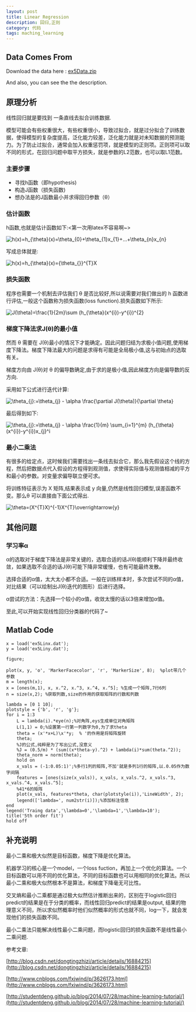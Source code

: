 ```yaml
---
layout: post
title: Linear Regression
description: 回归,正则
category: 代码
tags: maching_learning
---
```

## Data Comes From
Download the data here : [ex5Data.zip](http://openclassroom.stanford.edu/MainFolder/DocumentPage.php?course=MachineLearning&doc=exercises/ex5/ex5.html)

And also, you can see the the description.

## 原理分析
线性回归就是要找到 一条直线去拟合训练数据.

模型可能会有些权重很大，有些权重很小，导致过拟合，就是过分拟合了训练数据，使得模型的复杂度提高，泛化能力较差，泛化能力就是对未知数据的预测能力。为了防止过拟合，通常会加入权重惩罚项，就是模型的正则项。正则项可以取不同的形式，在回归问题中取平方损失，就是参数的L2范数，也可以取L1范数。

### 主要步骤

*   寻找h函数（即hypothesis)
*   构造J函数（损失函数)
*   想办法是的J函数最小并求得回归参数（θ）

### 估计函数
h函数,也就是估计函数如下:<第一次用latex不容易啊~>

<img src="http://latex.codecogs.com/gif.latex?h(x)=h_{\theta}(x)=\theta_{0}&plus;\theta_{1}x_{1}&plus;...&plus;\theta_{n}x_{n}" title="h(x)=h_{\theta}(x)=\theta_{0}+\theta_{1}x_{1}+...+\theta_{n}x_{n}" />

写成总体就是:

<img src="http://latex.codecogs.com/gif.latex?h(x)=h_{\theta}(x)={\theta_{}}^{T}X" title="h(x)=h_{\theta}(x)={\theta_{}}^{T}X" />

### 损失函数
程序也需要一个机制去评估我们 θ 是否比较好,所以说需要对我们做出的 h 函数进行评估,一般这个函数称为损失函数(loss function).损失函数如下所示:

<img src="http://latex.codecogs.com/gif.latex?J(\theta)=\frac{1}{2m}\sum&space;(h_{\theta}(x^{i})&-y^{i})^{2}" title="J(\theta)=\frac{1}{2m}\sum (h_{\theta}(x^{i})-y^{i})^{2}" />

### 梯度下降法求J(θ)的最小值

然而 θ 需要在 J(θ)最小的情况下才能确定。因此问题归结为求极小值问题,使用梯度下降法。梯度下降法最大的问题是求得有可能是全局极小值,这与初始点的选取有关。

梯度方向由 J(θ)对 θ 的偏导数确定,由于求的是极小值,因此梯度方向是偏导数的反方向.

采用如下公式进行迭代计算:

<img src="http://latex.codecogs.com/gif.latex?\theta_{j}:=\theta_{j}&space;-&space;\alpha&space;\frac{\partial&space;J(\theta)}{\partial&space;\theta}" title="\theta_{j}:=\theta_{j} - \alpha \frac{\partial J(\theta)}{\partial \theta}" />

最后得到如下:

<img src="http://latex.codecogs.com/gif.latex?\theta_{j}:=\theta_{j}&space;-&space;\alpha&space;\frac{1}{m}&space;\sum_{i=1}^{m}&space;(h_{\theta}(x^{i})-y^{i})x_{j}^i" title="\theta_{j}:=\theta_{j} - \alpha \frac{1}{m} \sum_{i=1}^{m} (h_{\theta}(x^{i})-y^{i})x_{j}^i" />


### 最小二乘法
有很多的给定点，这时候我们需要找出一条线去拟合它，那么我先假设这个线的方程，然后把数据点代入假设的方程得到观测值，求使得实际值与观测值相减的平方和最小的参数。对变量求偏导联立便可求。

将训练特征表示为 X 矩阵,结果表示成 y 向量,仍然是线性回归模型,误差函数不变。那么θ 可以直接由下面公式得出.

<img src="http://latex.codecogs.com/gif.latex?\theta=(X^{T}X)^{-1}X^{T}\overrightarrow{y}" title="\theta=(X^{T}X)^{-1}X^{T}\overrightarrow{y}" />


## 其他问题
### 学习率α
α的选取对于梯度下降法是非常关键的，选取合适的话J(θ)能顺利下降并最终收敛，如果选取不合适的话J(θ)可能下降非常缓慢，也有可能最终发散。

选择合适的α值，太大太小都不合适。一般在训练样本时，多次尝试不同的α值，对比结果（可以绘制出J(θ)迭代的图形）后进行选择。

α尝试的方法：先选择一个较小的α值，收敛太慢的话以3倍来增加α值。

至此,可以开始实现线性回归分类器的代码了~


## Matlab Code

    x = load('ex5Linx.dat');
    y = load('ex5Liny.dat');
    
    figure;
    
    plot(x, y, 'o', 'MarkerFacecolor', 'r', 'MarkerSize', 8);  %plot带几个参数
    m = length(x);
    x = [ones(m,1), x, x.^2, x.^3, x.^4, x.^5]; %生成一个矩阵,7行6列
    n = size(x,2); %获取列数,size的作用的获取矩阵的行数和列数
    
    lambda = [0 1 10];
    plotstyle = {'b', 'r', 'g'};
    for i = 1:3
        L = lambda(i).*eye(n);%对角阵,eys生成单位对角矩阵
        L(1,1) = 0;%设置第一行第一列数字为0,为了求theta
        theta = (x'*x+L)\x'*y;  % '的作用是将矩阵旋转
        theta;
        %J的公式,纯粹是为了写出公式,没意义
        %J = (0.5/m) * (sum((x*theta-y).^2) + lambda(i)*sum(theta.^2));
        theta_norm = norm(theta);
        hold on
        x_vals = (-1:0.05:1)';%多行1列的矩阵,不加'就是多列1行的矩阵,以.0.05作为数字间隔
        features = [ones(size(x_vals)), x_vals, x_vals.^2, x_vals.^3, x_vals.^4, x_vals.^5];
        %41*6的矩阵
        plot(x_vals, features*theta, char(plotstyle(i)),'LineWidth', 2);
        legend(['lambda=', num2str(i)]);%添加标注信息
    end
    legend('Traing data','\lambda=0','\lambda=1','\lambda=10');
    title('5th order fit')
    hold off

## 补充说明
最小二乘和极大似然是目标函数，梯度下降是优化算法。

机器学习的核心是一个model，一个loss fuction，再加上一个优化的算法。一个目标函数可以用不同的优化算法，不同的目标函数也可以用相同的优化算法。所以最小二乘和极大似然根本不是算法，和梯度下降毫无可比性。

交叉熵和最小二乘都是通过极大似然估计推断出来的，区别在于logistic回归predict的结果是在于分类的概率，而线性回归predict的结果是output, 结果的物理意义不同，所以求似然概率时他们似然概率的形式也就不同，log一下，就会发现他们的损失函数不同。

最小二乘法只能解决线性最小二乘问题，而logistic回归的损失函数不是线性最小二乘问题.


参考文章:

[http://blog.csdn.net/dongtingzhizi/article/details/16884215](http://blog.csdn.net/dongtingzhizi/article/details/16884215)

[http://www.cnblogs.com/fxjwind/p/3626173.html](http://www.cnblogs.com/fxjwind/p/3626173.html)

[http://studentdeng.github.io/blog/2014/07/28/machine-learning-tutorial/](http://studentdeng.github.io/blog/2014/07/28/machine-learning-tutorial/)